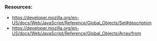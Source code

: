 ### Resources:
- https://developer.mozilla.org/en-US/docs/Web/JavaScript/Reference/Global_Objects/Set#description
- https://developer.mozilla.org/en-US/docs/Web/JavaScript/Reference/Global_Objects/Array/from
